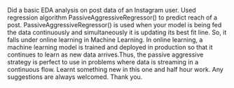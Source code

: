 Did a basic EDA analysis on post data of an Instagram user. 
Used regression algorithm PassiveAggressiveRegressor() to predict reach of a post. 
PassiveAggressiveRegressor() is used when your model is being fed the data continuously and simultaneously it is updating its best fit line. So,
it falls under online learning in Machine Learning. In online learning, a machine learning model is trained and deployed in production so that 
it continues to learn as new data arrives.Thus, the passive aggressive strategy is perfect to use in problems where data is streaming in a continuous flow. 
Learnt something new in this one and half hour work. Any suggestions are always welcomed.
Thank you. 
